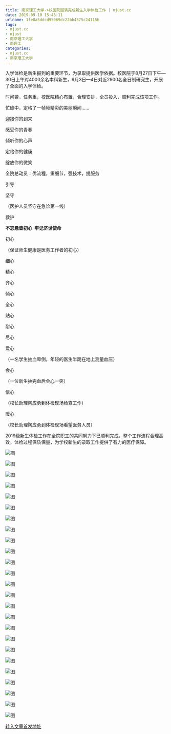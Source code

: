 ```yaml
---
title: 南京理工大学->校医院圆满完成新生入学体检工作 | njust.cc
date: 2019-09-10 15:43:11
urlname: 1fe8a5ddcd95069dc22bb4575c24115b
tags: 
- njust.cc
- njust
- 南京理工大学
- 南理工
categories:
- njust.cc
- 南京理工大学
---
```



入学体检是新生报到的重要环节，为录取提供医学依据。校医院于8月27日下午—30日上午对4000余名本科新生，9月3日—4日对近2900名全日制研究生，开展了全面的入学体检。

时间紧，任务重，校医院精心布置，合理安排，全员投入，顺利完成该项工作。

忙碌中，定格了一帧帧精彩的美丽瞬间……

迎接你的到来

感受你的青春

倾听你的心声

定格你的健康

绽放你的微笑

全院总动员：优流程，重细节，强技术，提服务

引导

坚守

（医护人员坚守在急诊第一线）

救护

**不忘悬壶初心  牢记济世使命**

初心

（保证师生健康是医务工作者的初心）

细心

精心

齐心

倾心

全心

贴心

耐心

尽心

爱心

（一名学生抽血晕倒，年轻的医生半跪在地上测量血压）

会心

（一位新生抽完血后会心一笑）

信心

（校长助理陶应勇到体检现场检查工作）

暖心

（校长助理陶应勇到体检现场看望医务人员）

2019级新生体检工作在全院职工的共同努力下已顺利完成，整个工作流程合理高效，体检过程保质保量，为学校新生的录取工作提供了有力的医疗保障。



![图](http://zs.njust.edu.cn/_upload/article/images/c0/52/9cab1d334354a747ee83c60a4117/865017cf-22cc-4d0a-8939-d1c7cd757f6e.jpg)

![图](http://zs.njust.edu.cn/_upload/article/images/c0/52/9cab1d334354a747ee83c60a4117/f2d5b807-811b-44b7-8fe2-7c68c0f00ee5.jpg)

![图](http://zs.njust.edu.cn/_upload/article/images/c0/52/9cab1d334354a747ee83c60a4117/86619792-251b-4569-bfe2-63971a09389e.jpg)

![图](http://zs.njust.edu.cn/_upload/article/images/c0/52/9cab1d334354a747ee83c60a4117/2389554e-b860-47be-b9bd-92d95d2fb6bc.jpg)

![图](http://zs.njust.edu.cn/_upload/article/images/c0/52/9cab1d334354a747ee83c60a4117/699a18ea-c9f8-4075-9986-256c4f38de4b.jpg)

![图](http://zs.njust.edu.cn/_upload/article/images/c0/52/9cab1d334354a747ee83c60a4117/2db5b44a-215c-45c4-9d0d-8daaae45fd07.jpg)

![图](http://zs.njust.edu.cn/_upload/article/images/c0/52/9cab1d334354a747ee83c60a4117/0af89fae-99b3-4f13-b6c6-66ba6f6e729b.jpg)

![图](http://zs.njust.edu.cn/_upload/article/images/c0/52/9cab1d334354a747ee83c60a4117/acb12712-a034-4602-a972-a3353bdfc161.jpg)

![图](http://zs.njust.edu.cn/_upload/article/images/c0/52/9cab1d334354a747ee83c60a4117/02e0cf57-3c49-4aae-8f28-d01afbe97912.jpg)

![图](http://zs.njust.edu.cn/_upload/article/images/c0/52/9cab1d334354a747ee83c60a4117/e9a2c621-549a-452f-aab2-8f541f7fc7f0.jpg)

![图](http://zs.njust.edu.cn/_upload/article/images/c0/52/9cab1d334354a747ee83c60a4117/b7ef131a-e607-4ea0-a5f4-872d99cecf80.png)

![图](http://zs.njust.edu.cn/_upload/article/images/c0/52/9cab1d334354a747ee83c60a4117/28fe5eb0-89d0-4871-ac80-d2ddf56ee33b.jpg)

![图](http://zs.njust.edu.cn/_upload/article/images/c0/52/9cab1d334354a747ee83c60a4117/bb117acc-54c9-4afc-9dd3-fab898d4f2ac.jpg)

![图](http://zs.njust.edu.cn/_upload/article/images/c0/52/9cab1d334354a747ee83c60a4117/af029285-191d-4e0c-81a9-ef6df2eac862.jpg)

![图](http://zs.njust.edu.cn/_upload/article/images/c0/52/9cab1d334354a747ee83c60a4117/6b5c9fd2-cd1d-44ee-8824-4860d1cd75ad.jpg)

![图](http://zs.njust.edu.cn/_upload/article/images/c0/52/9cab1d334354a747ee83c60a4117/313744b1-6b15-4e77-a035-c283ea695ca9.jpg)

![图](http://zs.njust.edu.cn/_upload/article/images/c0/52/9cab1d334354a747ee83c60a4117/35c983f3-bb70-4c0d-aac6-8c2f766220e9.jpg)

![图](http://zs.njust.edu.cn/_upload/article/images/c0/52/9cab1d334354a747ee83c60a4117/1b34a9cf-834e-4880-8faf-51d1a0b418f6.jpg)

![图](http://zs.njust.edu.cn/_upload/article/images/c0/52/9cab1d334354a747ee83c60a4117/d4d9200d-6a81-427e-a507-bcc820d35d21.jpg)

![图](http://zs.njust.edu.cn/_upload/article/images/c0/52/9cab1d334354a747ee83c60a4117/859785c2-777d-47b0-bcf6-10b5fd7c716c.jpg)

![图](http://zs.njust.edu.cn/_upload/article/images/c0/52/9cab1d334354a747ee83c60a4117/fa60b079-6ffa-4a97-ab64-67d1deb96429.jpg)

![图](http://zs.njust.edu.cn/_upload/article/images/c0/52/9cab1d334354a747ee83c60a4117/4a7316bb-428b-46f7-b5d0-5560f094daa9.jpg)

![图](http://zs.njust.edu.cn/_upload/article/images/c0/52/9cab1d334354a747ee83c60a4117/011f8c64-145b-4e3d-a97b-3b000a10a45b.jpg)

![图](http://zs.njust.edu.cn/_upload/article/images/c0/52/9cab1d334354a747ee83c60a4117/32dda407-9e25-4a50-80a1-6c46e5fda4cc.jpg)

![图](http://zs.njust.edu.cn/_upload/article/images/c0/52/9cab1d334354a747ee83c60a4117/070b93ed-c677-4738-a90e-d15d13c25a3d.jpg)

[转入文章首发地址](http://zs.njust.edu.cn/2a/cf/c4621a207567/page.htm)